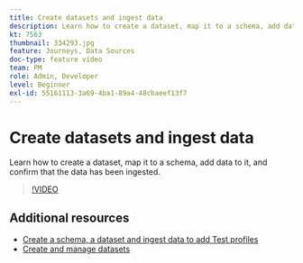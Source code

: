 ```yaml
---
title: Create datasets and ingest data
description: Learn how to create a dataset, map it to a schema, add data to it, and confirm that the data has been ingested.
kt: 7563
thumbnail: 334293.jpg
feature: Journeys, Data Sources
doc-type: feature video
team: PM
role: Admin, Developer
level: Beginner
exl-id: 55161113-3a69-4ba1-89a4-48cbaeef13f7
---
```

# Create datasets and ingest data

Learn how to create a dataset, map it to a schema, add data to it, and confirm that the data has been ingested.

>[!VIDEO](https://video.tv.adobe.com/v/334293?quality=12)

## Additional resources

* [Create a schema, a dataset and ingest data to add Test profiles](https://experienceleague.adobe.com/docs/journey-optimizer/using/orchestrate-journeys/about-journeys/creating-test-profiles.html)
* [Create and manage datasets](https://experienceleague.adobe.com/docs/experience-platform/catalog/datasets/user-guide.html)
